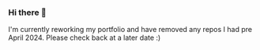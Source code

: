 ### Hi there 👋

<!-- Welcome to my Github profile, here's a brief introduction about me:
  
  - :grin: I'm currently on the lookout for opportunities to join an Australian company as a Data Engineer
  
  - 📫 Feel to reach out me on [LinkedIn](https://www.linkedin.com/in/james-burke-dev/) or via the contact page on my website 
  
  - :bank: I've worked for [ScalePad](https://www.scalepad.com/), [St. Paul's](https://stpaulscu.ie/) and [Bon Secours](https://www.bonsecours.ie/) 
  
  - 📝 My Education: 
  
    - [BSc in Software Development](https://www.mtu.ie/courses/mt700/)
  
    - [Certificate of Data Engineering](https://www.nait.ca/coned/data-engineer-certificate) 
    
    - [Certificate of Data Analytics: Machine Learning](https://www.ucd.ie/professionalacademy/findyourcourse/professional-academy-certificate-in-data-analytics-machine-learning/) 
  
  - :books: I’m currently learning Airflow and dbt 
-->

I'm currently reworking my portfolio and have removed any repos I had pre April 2024. Please check back at a later date :)
